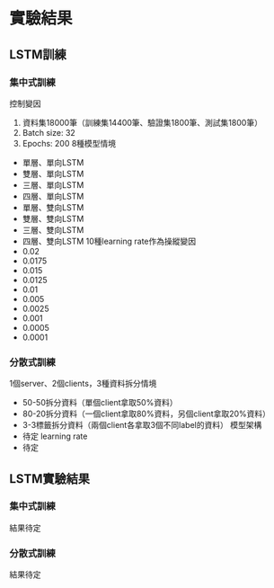 # 實驗結果
## LSTM訓練
### 集中式訓練
控制變因
1. 資料集18000筆（訓練集14400筆、驗證集1800筆、測試集1800筆）
2. Batch size: 32
3. Epochs: 200
8種模型情境
+ 單層、單向LSTM
+ 雙層、單向LSTM
+ 三層、單向LSTM
+ 四層、單向LSTM
+ 單層、雙向LSTM
+ 雙層、雙向LSTM
+ 三層、雙向LSTM
+ 四層、雙向LSTM
10種learning rate作為操縱變因
+ 0.02
+ 0.0175
+ 0.015
+ 0.0125
+ 0.01
+ 0.005
+ 0.0025
+ 0.001
+ 0.0005
+ 0.0001
### 分散式訓練
1個server、2個clients，3種資料拆分情境
+ 50-50拆分資料（單個client拿取50%資料）
+ 80-20拆分資料（一個client拿取80%資料，另個client拿取20%資料）
+ 3-3標籤拆分資料（兩個client各拿取3個不同label的資料）
模型架構
+ 待定
learning rate
+ 待定
## LSTM實驗結果
### 集中式訓練
結果待定
### 分散式訓練
結果待定
